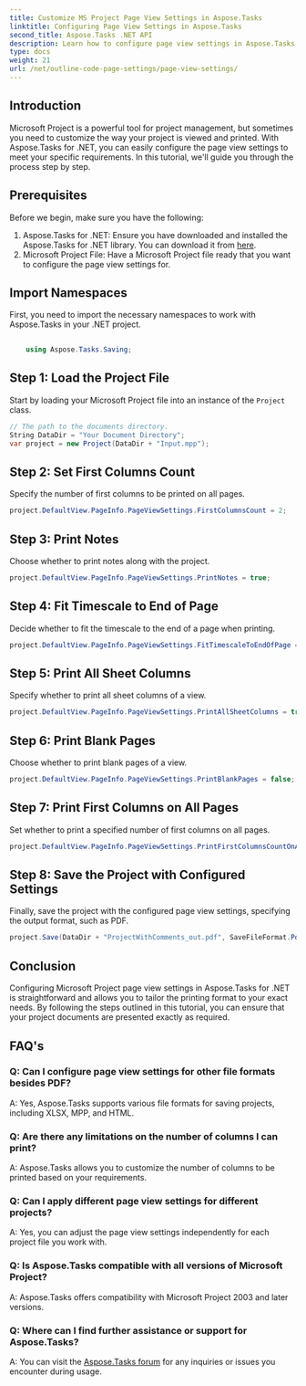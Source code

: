 ```yaml
---
title: Customize MS Project Page View Settings in Aspose.Tasks
linktitle: Configuring Page View Settings in Aspose.Tasks
second_title: Aspose.Tasks .NET API
description: Learn how to configure page view settings in Aspose.Tasks for .NET to tailor the printing format of your Microsoft Project documents.
type: docs
weight: 21
url: /net/outline-code-page-settings/page-view-settings/
---
```

## Introduction
Microsoft Project is a powerful tool for project management, but sometimes you need to customize the way your project is viewed and printed. With Aspose.Tasks for .NET, you can easily configure the page view settings to meet your specific requirements. In this tutorial, we'll guide you through the process step by step.
## Prerequisites
Before we begin, make sure you have the following:
1. Aspose.Tasks for .NET: Ensure you have downloaded and installed the Aspose.Tasks for .NET library. You can download it from [here](https://releases.aspose.com/tasks/net/).
2. Microsoft Project File: Have a Microsoft Project file ready that you want to configure the page view settings for.

## Import Namespaces
First, you need to import the necessary namespaces to work with Aspose.Tasks in your .NET project.
```csharp
    
    using Aspose.Tasks.Saving;
```
## Step 1: Load the Project File
Start by loading your Microsoft Project file into an instance of the `Project` class.
```csharp
// The path to the documents directory.
String DataDir = "Your Document Directory";
var project = new Project(DataDir + "Input.mpp");
```
## Step 2: Set First Columns Count
Specify the number of first columns to be printed on all pages.
```csharp
project.DefaultView.PageInfo.PageViewSettings.FirstColumnsCount = 2;
```
## Step 3: Print Notes
Choose whether to print notes along with the project.
```csharp
project.DefaultView.PageInfo.PageViewSettings.PrintNotes = true;
```
## Step 4: Fit Timescale to End of Page
Decide whether to fit the timescale to the end of a page when printing.
```csharp
project.DefaultView.PageInfo.PageViewSettings.FitTimescaleToEndOfPage = true;
```
## Step 5: Print All Sheet Columns
Specify whether to print all sheet columns of a view.
```csharp
project.DefaultView.PageInfo.PageViewSettings.PrintAllSheetColumns = true;
```
## Step 6: Print Blank Pages
Choose whether to print blank pages of a view.
```csharp
project.DefaultView.PageInfo.PageViewSettings.PrintBlankPages = false;
```
## Step 7: Print First Columns on All Pages
Set whether to print a specified number of first columns on all pages.
```csharp
project.DefaultView.PageInfo.PageViewSettings.PrintFirstColumnsCountOnAllPages = true;
```
## Step 8: Save the Project with Configured Settings
Finally, save the project with the configured page view settings, specifying the output format, such as PDF.
```csharp
project.Save(DataDir + "ProjectWithComments_out.pdf", SaveFileFormat.Pdf);
```

## Conclusion
Configuring Microsoft Project page view settings in Aspose.Tasks for .NET is straightforward and allows you to tailor the printing format to your exact needs. By following the steps outlined in this tutorial, you can ensure that your project documents are presented exactly as required.
## FAQ's
### Q: Can I configure page view settings for other file formats besides PDF?
A: Yes, Aspose.Tasks supports various file formats for saving projects, including XLSX, MPP, and HTML.
### Q: Are there any limitations on the number of columns I can print?
A: Aspose.Tasks allows you to customize the number of columns to be printed based on your requirements.
### Q: Can I apply different page view settings for different projects?
A: Yes, you can adjust the page view settings independently for each project file you work with.
### Q: Is Aspose.Tasks compatible with all versions of Microsoft Project?
A: Aspose.Tasks offers compatibility with Microsoft Project 2003 and later versions.
### Q: Where can I find further assistance or support for Aspose.Tasks?
A: You can visit the [Aspose.Tasks forum](https://forum.aspose.com/c/tasks/15) for any inquiries or issues you encounter during usage.
